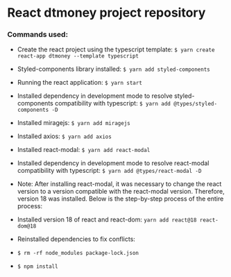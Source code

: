 # React dtmoney project repository

### Commands used:

- Create the react project using the typescript template: `$ yarn create react-app dtmoney --template typescript`

- Styled-components library installed: `$ yarn add styled-components`

- Running the react application: `$ yarn start`

- Installed dependency in development mode to resolve styled-components compatibility with typescript: `$ yarn add @types/styled-components -D`

- Installed miragejs: `$ yarn add miragejs`

- Installed axios: `$ yarn add axios`

- Installed react-modal: `$ yarn add react-modal`

- Installed dependency in development mode to resolve react-modal compatibility with typescript: `$ yarn add @types/react-modal -D`

- Note: After installing react-modal, it was necessary to change the react version to a version compatible with the react-modal version. Therefore, version 18 was installed. Below is the step-by-step process of the entire process:

- Installed version 18 of react and react-dom: `yarn add react@18 react-dom@18`

- Reinstalled dependencies to fix conflicts:
- `$ rm -rf node_modules package-lock.json`
- `$ npm install`
